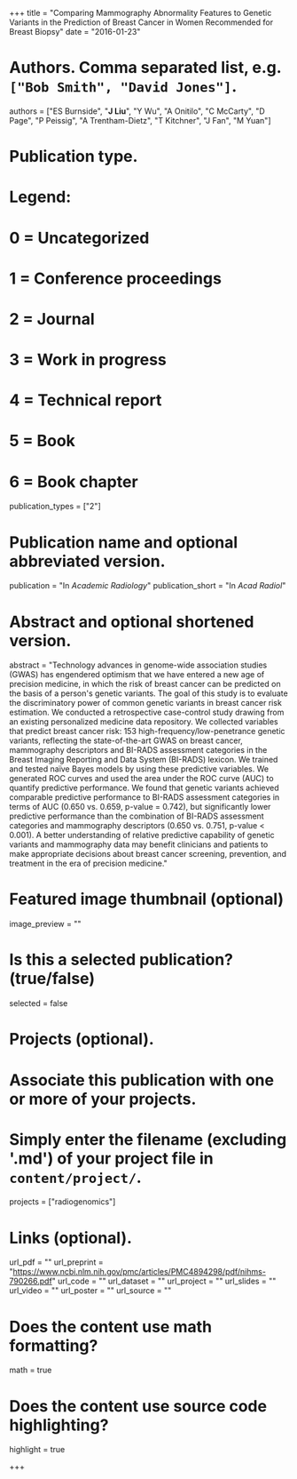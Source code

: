 +++
title = "Comparing Mammography Abnormality Features to Genetic Variants in the Prediction of Breast Cancer in Women Recommended for Breast Biopsy"
date = "2016-01-23"

# Authors. Comma separated list, e.g. `["Bob Smith", "David Jones"]`.
authors = ["ES Burnside", "__J Liu__", "Y Wu", "A Onitilo", "C McCarty", "D Page", "P Peissig", "A Trentham-Dietz", "T Kitchner",  "J Fan", "M Yuan"]

# Publication type.
# Legend:
# 0 = Uncategorized
# 1 = Conference proceedings
# 2 = Journal
# 3 = Work in progress
# 4 = Technical report
# 5 = Book
# 6 = Book chapter
publication_types = ["2"]

# Publication name and optional abbreviated version.
publication = "In *Academic Radiology*"
publication_short = "In *Acad Radiol*"

# Abstract and optional shortened version.
abstract = "Technology advances in genome-wide association studies (GWAS) has engendered optimism that we have entered a new age of precision medicine, in which the risk of breast cancer can be predicted on the basis of a person's genetic variants. The goal of this study is to evaluate the discriminatory power of common genetic variants in breast cancer risk estimation. We conducted a retrospective case-control study drawing from an existing personalized medicine data repository. We collected variables that predict breast cancer risk: 153 high-frequency/low-penetrance genetic variants, reflecting the state-of-the-art GWAS on breast cancer, mammography descriptors and BI-RADS assessment categories in the Breast Imaging Reporting and Data System (BI-RADS) lexicon. We trained and tested naïve Bayes models by using these predictive variables. We generated ROC curves and used the area under the ROC curve (AUC) to quantify predictive performance. We found that genetic variants achieved comparable predictive performance to BI-RADS assessment categories in terms of AUC (0.650 vs. 0.659, p-value = 0.742), but significantly lower predictive performance than the combination of BI-RADS assessment categories and mammography descriptors (0.650 vs. 0.751, p-value < 0.001). A better understanding of relative predictive capability of genetic variants and mammography data may benefit clinicians and patients to make appropriate decisions about breast cancer screening, prevention, and treatment in the era of precision medicine."

# Featured image thumbnail (optional)
image_preview = ""

# Is this a selected publication? (true/false)
selected = false

# Projects (optional).
#   Associate this publication with one or more of your projects.
#   Simply enter the filename (excluding '.md') of your project file in `content/project/`.
projects = ["radiogenomics"]

# Links (optional).
url_pdf = ""
url_preprint = "https://www.ncbi.nlm.nih.gov/pmc/articles/PMC4894298/pdf/nihms-790266.pdf"
url_code = ""
url_dataset = ""
url_project = ""
url_slides = ""
url_video = ""
url_poster = ""
url_source = ""

# Does the content use math formatting?
math = true

# Does the content use source code highlighting?
highlight = true

+++

